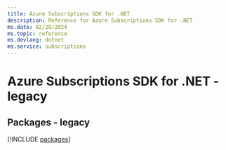 ```yaml
---
title: Azure Subscriptions SDK for .NET
description: Reference for Azure Subscriptions SDK for .NET
ms.date: 02/20/2024
ms.topic: reference
ms.devlang: dotnet
ms.service: subscriptions
---
```

# Azure Subscriptions SDK for .NET - legacy
## Packages - legacy
[!INCLUDE [packages](subscriptions-index.md)]